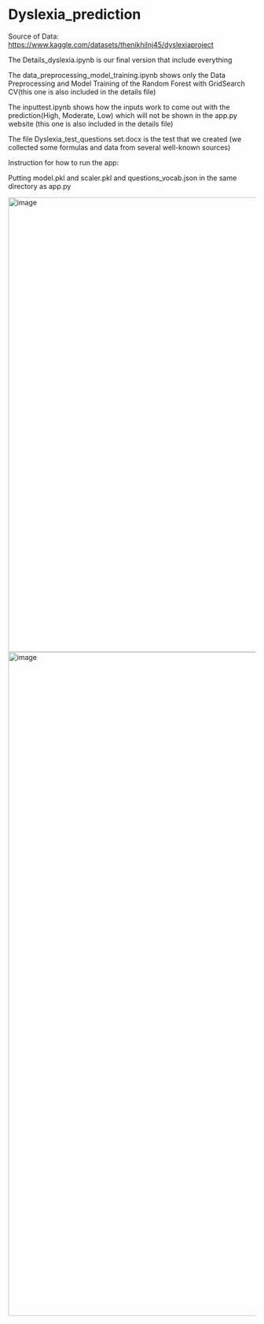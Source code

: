 # Dyslexia_prediction
Source of Data: https://www.kaggle.com/datasets/thenikhilnj45/dyslexiaproject

The Details_dyslexia.ipynb is our final version that include everything

The data_preprocessing_model_training.ipynb shows only the Data Preprocessing and Model Training of the Random Forest with GridSearch CV(this one is also included in the details file)

The inputtest.ipynb shows how the inputs work to come out with the prediction(High, Moderate, Low) which will not be shown in the app.py website (this one is also included in the details file)

The file Dyslexia_test_questions set.docx is the test that we created (we collected some formulas and data from several well-known sources)

Instruction for how to run the app:

Putting model.pkl and scaler.pkl and questions_vocab.json in the same directory as app.py

<img width="925" alt="image" src="https://github.com/user-attachments/assets/57ccdb22-03e7-4d41-9645-b6565a023b7d">
<img width="1350" alt="image" src="https://github.com/user-attachments/assets/b4be46a5-7206-4c6d-837f-cd9daf8ebe93">

